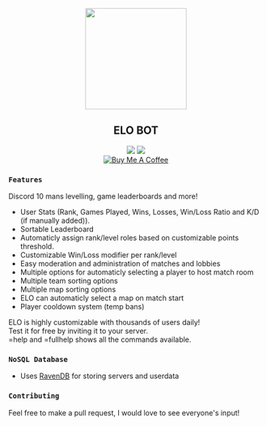 <p align="center">
   <img src="https://cdn.discordapp.com/avatars/430842226306842634/784e1dfb680260a19afc0c1e5e989788.png?size=512" width="200" />
<h2 align="center">ELO BOT</h2>
<p align="center">
   <a href="https://discord.me/passive"><img src="https://img.shields.io/badge/Invite-PassiveModding-7289DA.svg?longCache=true&style=flat-square&logo=discord"/></a>
   <a href="https://discordapp.com/oauth2/authorize?client_id=430842226306842634&scope=bot&permissions=2146958591"><img src="https://img.shields.io/badge/Invite-PassiveBOT-7289DA.svg?longCache=true&style=flat-square&logo=discord"/></a>
   <br/>
   <a href="https://www.buymeacoffee.com/Passive" target="_blank"><img src="https://www.buymeacoffee.com/assets/img/custom_images/black_img.png" alt="Buy Me A Coffee" style="height: auto !important;width: auto !important;" ></a>
</p>
</p>

### `Features`
Discord 10 mans levelling, game leaderboards and more!

* User Stats (Rank, Games Played, Wins, Losses, Win/Loss Ratio and K/D (if manually added)).
* Sortable Leaderboard
* Automaticly assign rank/level roles based on customizable points threshold.
* Customizable Win/Loss modifier per rank/level
* Easy moderation and administration of matches and lobbies
* Multiple options for automaticly selecting a player to host match room
* Multiple team sorting options
* Multiple map sorting options
* ELO can automaticly select a map on match start
* Player cooldown system (temp bans)

ELO is highly customizable with thousands of users daily!  
Test it for free by inviting it to your server.  
=help and =fullhelp shows all the commands available.  

### `NoSQL Database`
* Uses <a href="https://ravendb.net">RavenDB</a> for storing servers and userdata

### `Contributing`
Feel free to make a pull request, I would love to see everyone's input!

